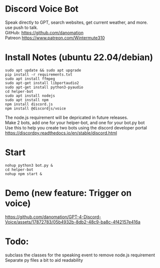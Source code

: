 # Discord Voice Bot
  Speak directly to GPT, search websites, get current weather, and more.  
  use push to talk.  
  GitHub: https://github.com/danomation  
  Patreon https://www.patreon.com/Wintermute310  
  
# Install Notes (ubuntu 22.04/debian)  
    sudo apt update && sudo apt upgrade  
    pip install -r requirements.txt    
    sudo apt install ffmpeg    
    sudo apt-get install libportaudio2  
    sudo apt-get install python3-pyaudio       
    cd helper-bot    
    sudo apt install nodejs    
    sudo apt install npm    
    npm install discord.js    
    npm install @discordjs/voice    
The node.js requirement will be depricated in future releases.  
Make 2 bots, add one for your helper-bot, and one for your bot.py bot  
Use this to help you create two bots using the discord developer portal  
https://discordpy.readthedocs.io/en/stable/discord.html  
        
# Start
    nohup python3 bot.py &    
    cd helper-bot    
    nohup npm start &    

# Demo (new feature: Trigger on voice)


https://github.com/danomation/GPT-4-Discord-Voice/assets/17872783/05b4932b-8db2-48c9-ba8c-4f42157e416a


# Todo:    
subclass the classes for the speaking event to remove node.js requirement  
Separate py files a bit to aid readability
